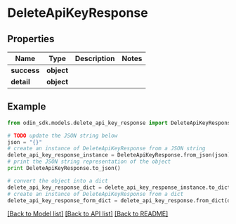 # DeleteApiKeyResponse


## Properties

Name | Type | Description | Notes
------------ | ------------- | ------------- | -------------
**success** | **object** |  | 
**detail** | **object** |  | 

## Example

```python
from odin_sdk.models.delete_api_key_response import DeleteApiKeyResponse

# TODO update the JSON string below
json = "{}"
# create an instance of DeleteApiKeyResponse from a JSON string
delete_api_key_response_instance = DeleteApiKeyResponse.from_json(json)
# print the JSON string representation of the object
print DeleteApiKeyResponse.to_json()

# convert the object into a dict
delete_api_key_response_dict = delete_api_key_response_instance.to_dict()
# create an instance of DeleteApiKeyResponse from a dict
delete_api_key_response_form_dict = delete_api_key_response.from_dict(delete_api_key_response_dict)
```
[[Back to Model list]](../README.md#documentation-for-models) [[Back to API list]](../README.md#documentation-for-api-endpoints) [[Back to README]](../README.md)


